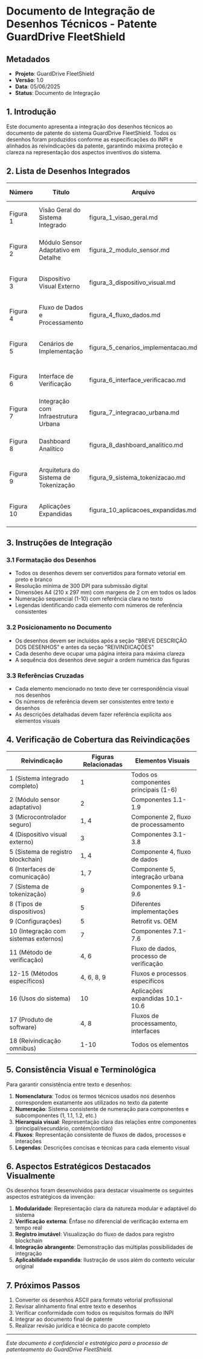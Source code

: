 # Documento de Integração de Desenhos Técnicos - Patente GuardDrive FleetShield

## Metadados

- **Projeto**: GuardDrive FleetShield
- **Versão**: 1.0
- **Data**: 05/06/2025
- **Status**: Documento de Integração

## 1. Introdução

Este documento apresenta a integração dos desenhos técnicos ao documento de patente do sistema GuardDrive FleetShield. Todos os desenhos foram produzidos conforme as especificações do INPI e alinhados às reivindicações da patente, garantindo máxima proteção e clareza na representação dos aspectos inventivos do sistema.

## 2. Lista de Desenhos Integrados

| Número    | Título                                | Arquivo                            | Referência no Texto               |
| --------- | ------------------------------------- | ---------------------------------- | --------------------------------- |
| Figura 1  | Visão Geral do Sistema Integrado      | figura_1_visao_geral.md            | Parágrafos [0024], [0035], [0036] |
| Figura 2  | Módulo Sensor Adaptativo em Detalhe   | figura_2_modulo_sensor.md          | Parágrafos [0025], [0037]-[0046]  |
| Figura 3  | Dispositivo Visual Externo            | figura_3_dispositivo_visual.md     | Parágrafos [0026], [0056]-[0063]  |
| Figura 4  | Fluxo de Dados e Processamento        | figura_4_fluxo_dados.md            | Parágrafos [0027], [0064]-[0067]  |
| Figura 5  | Cenários de Implementação             | figura_5_cenarios_implementacao.md | Parágrafos [0028], [0068]-[0072]  |
| Figura 6  | Interface de Verificação              | figura_6_interface_verificacao.md  | Parágrafos [0029], [0073]-[0077]  |
| Figura 7  | Integração com Infraestrutura Urbana  | figura_7_integracao_urbana.md      | Parágrafos [0030], [0078]-[0084]  |
| Figura 8  | Dashboard Analítico                   | figura_8_dashboard_analitico.md    | Parágrafos [0031], [0085]-[0091]  |
| Figura 9  | Arquitetura do Sistema de Tokenização | figura_9_sistema_tokenizacao.md    | Parágrafos [0032], [0092]-[0098]  |
| Figura 10 | Aplicações Expandidas                 | figura_10_aplicacoes_expandidas.md | Parágrafos [0033], [0099]-[0105]  |

## 3. Instruções de Integração

### 3.1 Formatação dos Desenhos

- Todos os desenhos devem ser convertidos para formato vetorial em preto e branco
- Resolução mínima de 300 DPI para submissão digital
- Dimensões A4 (210 x 297 mm) com margens de 2 cm em todos os lados
- Numeração sequencial (1-10) com referência clara no texto
- Legendas identificando cada elemento com números de referência consistentes

### 3.2 Posicionamento no Documento

- Os desenhos devem ser incluídos após a seção "BREVE DESCRIÇÃO DOS DESENHOS" e antes da seção "REIVINDICAÇÕES"
- Cada desenho deve ocupar uma página inteira para máxima clareza
- A sequência dos desenhos deve seguir a ordem numérica das figuras

### 3.3 Referências Cruzadas

- Cada elemento mencionado no texto deve ter correspondência visual nos desenhos
- Os números de referência devem ser consistentes entre texto e desenhos
- As descrições detalhadas devem fazer referência explícita aos elementos visuais

## 4. Verificação de Cobertura das Reivindicações

| Reivindicação                         | Figuras Relacionadas | Elementos Visuais                       |
| ------------------------------------- | -------------------- | --------------------------------------- |
| 1 (Sistema integrado completo)        | 1                    | Todos os componentes principais (1-6)   |
| 2 (Módulo sensor adaptativo)          | 2                    | Componentes 1.1-1.9                     |
| 3 (Microcontrolador seguro)           | 1, 4                 | Componente 2, fluxo de processamento    |
| 4 (Dispositivo visual externo)        | 3                    | Componentes 3.1-3.8                     |
| 5 (Sistema de registro blockchain)    | 1, 4                 | Componente 4, fluxo de dados            |
| 6 (Interfaces de comunicação)         | 1, 7                 | Componente 5, integração urbana         |
| 7 (Sistema de tokenização)            | 9                    | Componentes 9.1-9.6                     |
| 8 (Tipos de dispositivos)             | 5                    | Diferentes implementações               |
| 9 (Configurações)                     | 5                    | Retrofit vs. OEM                        |
| 10 (Integração com sistemas externos) | 7                    | Componentes 7.1-7.6                     |
| 11 (Método de verificação)            | 4, 6                 | Fluxo de dados, processo de verificação |
| 12-15 (Métodos específicos)           | 4, 6, 8, 9           | Fluxos e processos específicos          |
| 16 (Usos do sistema)                  | 10                   | Aplicações expandidas 10.1-10.6         |
| 17 (Produto de software)              | 4, 8                 | Fluxos de processamento, interfaces     |
| 18 (Reivindicação omnibus)            | 1-10                 | Todos os elementos                      |

## 5. Consistência Visual e Terminológica

Para garantir consistência entre texto e desenhos:

1. **Nomenclatura**: Todos os termos técnicos usados nos desenhos correspondem exatamente aos utilizados no texto da patente
2. **Numeração**: Sistema consistente de numeração para componentes e subcomponentes (1, 1.1, 1.2, etc.)
3. **Hierarquia visual**: Representação clara das relações entre componentes (principal/secundário, contém/contido)
4. **Fluxos**: Representação consistente de fluxos de dados, processos e interações
5. **Legendas**: Descrições concisas e técnicas para cada elemento visual

## 6. Aspectos Estratégicos Destacados Visualmente

Os desenhos foram desenvolvidos para destacar visualmente os seguintes aspectos estratégicos da invenção:

1. **Modularidade**: Representação clara da natureza modular e adaptável do sistema
2. **Verificação externa**: Ênfase no diferencial de verificação externa em tempo real
3. **Registro imutável**: Visualização do fluxo de dados para registro blockchain
4. **Integração abrangente**: Demonstração das múltiplas possibilidades de integração
5. **Aplicabilidade expandida**: Ilustração de usos além do contexto veicular original

## 7. Próximos Passos

1. Converter os desenhos ASCII para formato vetorial profissional
2. Revisar alinhamento final entre texto e desenhos
3. Verificar conformidade com todos os requisitos formais do INPI
4. Integrar ao documento final de patente
5. Realizar revisão jurídica e técnica do pacote completo

---

_Este documento é confidencial e estratégico para o processo de patenteamento do GuardDrive FleetShield._
